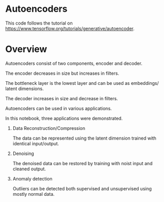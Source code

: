 # Autoencoders
This code follows the tutorial on https://www.tensorflow.org/tutorials/generative/autoencoder.

# Overview
Autoencoders consist of two components, encoder and decoder.

The encoder decreases in size but increases in filters.

The bottleneck layer is the lowest layer and can be used as embeddings/ latent dimensions.

The decoder increases in size and decrease in filters.

Autoencoders can be used in various applications.

In this notebook, three applications were demonstrated.

1. Data Reconstruction/Compression
   
   The data can be represented using the latent dimension trained with identical input/output.

2. Denoising
   
   The denoised data can be restored by training with noist input and cleaned output.

3. Anomaly detection
   
   Outliers can be detected both supervised and unsupervised using mostly normal data.
   
